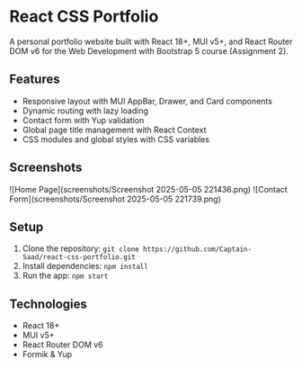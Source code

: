 # React CSS Portfolio

A personal portfolio website built with React 18+, MUI v5+, and React Router DOM v6 for the Web Development with Bootstrap 5 course (Assignment 2).

## Features
- Responsive layout with MUI AppBar, Drawer, and Card components
- Dynamic routing with lazy loading
- Contact form with Yup validation
- Global page title management with React Context
- CSS modules and global styles with CSS variables

## Screenshots
![Home Page](screenshots/Screenshot 2025-05-05 221436.png)
![Contact Form](screenshots/Screenshot 2025-05-05 221739.png)

## Setup
1. Clone the repository: `git clone https://github.com/Captain-Saad/react-css-portfolio.git`
2. Install dependencies: `npm install`
3. Run the app: `npm start`

## Technologies
- React 18+
- MUI v5+
- React Router DOM v6
- Formik & Yup